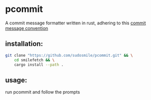 # pcommit
A commit message formatter written in rust,
adhering to this [commit message convention](https://gist.github.com/qoomon/5dfcdf8eec66a051ecd85625518cfd13)

## installation:
```sh
git clone "https://github.com/sudosmile/pcommit.git" && \
    cd smilefetch && \
    cargo install --path .
```

## usage:
run pcommit and follow the prompts
